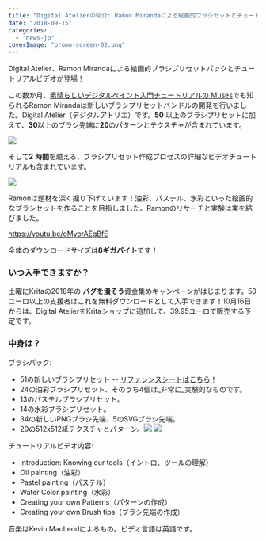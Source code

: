 ```yaml
---
title: "Digital Atelierの紹介: Ramon Mirandaによる絵画的ブラシセットとチュートリアル動画！"
date: "2018-09-15"
categories: 
  - "news-jp"
coverImage: "promo-screen-02.png"
---
```


Digital Atelier、Ramon Mirandaによる絵画的ブラシプリセットパックとチュートリアルビデオが登場！

この数か月、[素晴らしいデジタルペイント入門チュートリアルの Muses](https://gum.co/SZZDI?wanted=true)でも知られるRamon Mirandaは新しいブラシプリセットバンドルの開発を行いました。Digital Atelier（デジタルアトリエ）です。**50** 以上のブラシプリセットに加えて、**30**以上のブラシ先端に**20**のパターンとテクスチャが含まれています。

[![](/images/posts/2018/promo-screen-02-1024x336.png)](https://krita.org/wp-content/uploads/2018/09/promo-screen-02.png)

そして**2** **時間**を越える、ブラシプリセット作成プロセスの詳細なビデオチュートリアルも含まれています。

[![](/images/posts/2018/promo-screen-01-1024x336.png)](https://krita.org/wp-content/uploads/2018/09/promo-screen-01.png)

Ramonは題材を深く掘り下げています！油彩、パステル、水彩といった絵画的なブラシセットを作ることを目指しました。Ramonのリサーチと実験は実を結びました。

https://youtu.be/oMyorAEgBfE

全体のダウンロードサイズは**8ギガバイト**です！

### いつ入手できますか？

土曜にKritaの2018年の **バグを潰そう**資金集めキャンペーンがはじまります。50ユーロ以上の支援者はこれを無料ダウンロードとして入手できます！10月16日からは、Digital AtelierをKritaショップに追加して、39.95ユーロで販売する予定です。

### 中身は？

ブラシパック:

- 51の新しいブラシプリセット -- [リファレンスシートはこちら](https://files.kde.org/krita/marketing/digital_atelier_reference_sheet.pdf)！
- 24の油彩ブラシプリセット、そのうち4個は_非常に_実験的なものです。
- 13のパステルブラシプリセット。
- 14の水彩ブラシプリセット。
- 34の新しいPNGブラシ先端、5のSVGブラシ先端。
- 20の512x512紙テクスチャとパターン。[![](/images/posts/2018/patterns-for-Atelier-1024x724.png)](https://krita.org/wp-content/uploads/2018/09/patterns-for-Atelier.png) [![](/images/posts/2018/surfaces-for-Atelier-1024x724.png)](https://krita.org/wp-content/uploads/2018/09/surfaces-for-Atelier.png)

チュートリアルビデオ内容:

- Introduction: Knowing our tools（イントロ、ツールの理解）
- Oil painting（油彩）
- Pastel painting（パステル）
- Water Color painting（水彩）
- Creating your own Patterns（パターンの作成）
- Creating your own Brush tips（ブラシ先端の作成）

音楽はKevin MacLeodによるもの。ビデオ言語は英語です。
